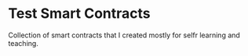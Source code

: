 # Test Smart Contracts
Collection of smart contracts that I created mostly for selfr learning and teaching.

